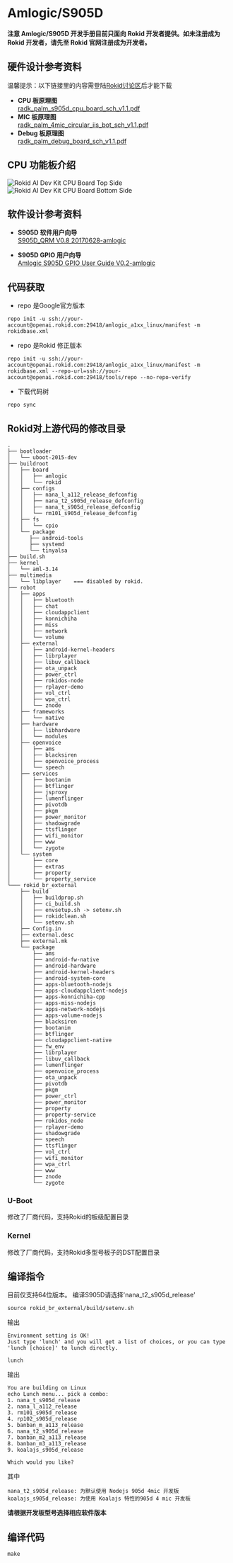 # Amlogic/S905D

**注意 Amlogic/S905D 开发手册目前只面向 Rokid 开发者提供。如未注册成为Rokid 开发者，请先至 Rokid 官网注册成为开发者。**

## 硬件设计参考资料

温馨提示：以下链接里的内容需登陆[Rokid讨论区](https://developer-forum.rokid.com)后才能下载

* **CPU 板原理图**<br>
[radk_palm_s905d_cpu_board_sch_v1.1.pdf](https://developer-forum.rokid.com/uploads/default/original/1X/a53d1faf49d0f4b55b6847a1572a5f7ae7a954df.pdf)
* **MIC 板原理图**<br>
[radk_palm_4mic_circular_iis_bot_sch_v1.1.pdf](https://developer-forum.rokid.com/uploads/default/original/1X/56d449a8f7dcbfd111be2ea06bd0230bb79aa400.pdf)
* **Debug 板原理图**<br>
[radk_palm_debug_board_sch_v1.1.pdf](https://developer-forum.rokid.com/uploads/default/original/1X/6ea48d5c21b57802f5f73c0a29b3362241558bb0.pdf)

## CPU 功能板介绍
![Rokid AI Dev Kit CPU Board Top Side](../../../files/amlogic/devkit_s905d/cpu_board_top_side.png)
![Rokid AI Dev Kit CPU Board Bottom Side](../../../files/amlogic/devkit_s905d/cpu_board_bottom_side.png)

## 软件设计参考资料
* **S905D 软件用户向导**<br>
[S905D_QRM V0.8 20170628-amlogic](https://developer-forum.rokid.com/uploads/default/original/1X/e154b6baff977acd71109a7ad8dc13c9f7c7c0cb.pdf)

* **S905D GPIO 用户向导**<br>
[Amlogic S905D GPIO User Guide V0.2-amlogic](https://developer-forum.rokid.com/uploads/default/original/1X/9de6cef0bd79d572022c3fbfc97f94f2e4f731e5.pdf)

## 代码获取

* repo 是Google官方版本

```
repo init -u ssh://your-account@openai.rokid.com:29418/amlogic_a1xx_linux/manifest -m rokidbase.xml
```

* repo 是Rokid 修正版本

```
repo init -u ssh://your-account@openai.rokid.com:29418/amlogic_a1xx_linux/manifest -m rokidbase.xml --repo-url=ssh://your-account@openai.rokid.com:29418/tools/repo --no-repo-verify
```

* 下载代码树
```
repo sync
``` 
	
## Rokid对上游代码的修改目录
```
.
├── bootloader
│   └── uboot-2015-dev
├── buildroot
│   ├── board
│   │   ├── amlogic
│   │   └── rokid
│   ├── configs
│   │   ├── nana_l_a112_release_defconfig
│   │   ├── nana_t2_s905d_release_defconfig
│   │   ├── nana_t_s905d_release_defconfig
│   │   └── rm101_s905d_release_defconfig
│   ├── fs
│   │   └── cpio
│   └── package
│      ├── android-tools
│      ├── systemd
│      └── tinyalsa
├── build.sh
├── kernel
│   └── aml-3.14
├── multimedia
│   └── libplayer    === disabled by rokid.
├── robot
│   ├── apps
│   │   ├── bluetooth
│   │   ├── chat
│   │   ├── cloudappclient
│   │   ├── konnichiha
│   │   ├── miss
│   │   ├── network
│   │   └── volume
│   ├── external
│   │   ├── android-kernel-headers
│   │   ├── librplayer
│   │   ├── libuv_callback
│   │   ├── ota_unpack
│   │   ├── power_ctrl
│   │   ├── rokidos-node
│   │   ├── rplayer-demo
│   │   ├── vol_ctrl
│   │   ├── wpa_ctrl
│   │   └── znode
│   ├── frameworks
│   │   └── native
│   ├── hardware
│   │   ├── libhardware
│   │   └── modules
│   ├── openvoice
│   │   ├── ams
│   │   ├── blacksiren
│   │   ├── openvoice_process
│   │   └── speech
│   ├── services
│   │   ├── bootanim
│   │   ├── btflinger
│   │   ├── jsproxy
│   │   ├── lumenflinger
│   │   ├── pivotdb
│   │   ├── pkgm
│   │   ├── power_monitor
│   │   ├── shadowgrade
│   │   ├── ttsflinger
│   │   ├── wifi_monitor
│   │   ├── www
│   │   └── zygote
│   └── system
│       ├── core
│       ├── extras
│       ├── property
│       └── property_service
└─── rokid_br_external
    ├── build
    │   ├── buildprop.sh
    │   ├── ci_build.sh
    │   ├── envsetup.sh -> setenv.sh
    │   ├── rokidclean.sh
    │   └── setenv.sh
    ├── Config.in
    ├── external.desc
    ├── external.mk
    └── package
        ├── ams
        ├── android-fw-native
        ├── android-hardware
        ├── android-kernel-headers
        ├── android-system-core
        ├── apps-bluetooth-nodejs
        ├── apps-cloudappclient-nodejs
        ├── apps-konnichiha-cpp
        ├── apps-miss-nodejs
        ├── apps-network-nodejs
        ├── apps-volume-nodejs
        ├── blacksiren
        ├── bootanim
        ├── btflinger
        ├── cloudappclient-native
        ├── fw_env
        ├── librplayer
        ├── libuv_callback
        ├── lumenflinger
        ├── openvoice_process
        ├── ota_unpack
        ├── pivotdb
        ├── pkgm
        ├── power_ctrl
        ├── power_monitor
        ├── property
        ├── property-service
        ├── rokidos_node
        ├── rplayer-demo
        ├── shadowgrade
        ├── speech
        ├── ttsflinger
        ├── vol_ctrl
        ├── wifi_monitor
        ├── wpa_ctrl
        ├── www
        ├── znode
        └── zygote
```

### U-Boot

修改了厂商代码，支持Rokid的板级配置目录

### Kernel

修改了厂商代码，支持Rokid多型号板子的DST配置目录

## 编译指令

目前仅支持64位版本。
编译S905D请选择'nana_t2_s905d_release'

```
source rokid_br_external/build/setenv.sh
```
输出
```
Environment setting is OK!
Just type 'lunch' and you will get a list of choices, or you can type 'lunch [choice]' to lunch directly.
```

```
lunch
```

输出
```
You are building on Linux
echo Lunch menu... pick a combo:
1. nana_t_s905d_release
2. nana_l_a112_release
3. rm101_s905d_release
4. rp102_s905d_release
5. banban_m_a113_release
6. nana_t2_s905d_release
7. banban_m2_a113_release
8. banban_m3_a113_release
9. koalajs_s905d_release

Which would you like?
```
其中
```
nana_t2_s905d_release: 为默认使用 Nodejs 905d 4mic 开发板
koalajs_s905d_release: 为使用 Koalajs 特性的905d 4 mic 开发板 
```
**请根据开发板型号选择相应软件版本**

## 编译代码
```
make
```
